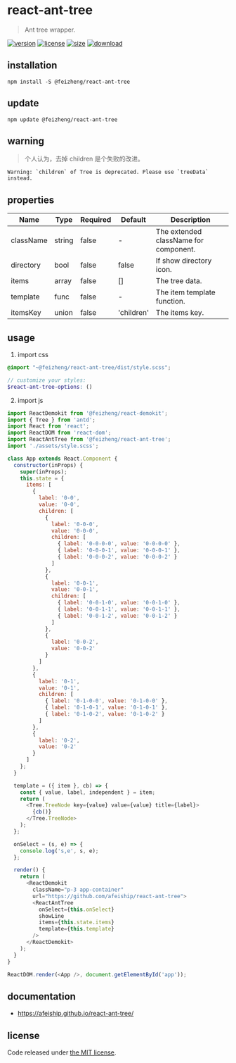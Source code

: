 # react-ant-tree
> Ant tree wrapper.

[![version][version-image]][version-url]
[![license][license-image]][license-url]
[![size][size-image]][size-url]
[![download][download-image]][download-url]

## installation
```shell
npm install -S @feizheng/react-ant-tree
```

## update
```shell
npm update @feizheng/react-ant-tree
```
## warning
> 个人认为，去掉 children 是个失败的改进。
~~~
Warning: `children` of Tree is deprecated. Please use `treeData` instead.
~~~

## properties
| Name      | Type   | Required | Default    | Description                           |
| --------- | ------ | -------- | ---------- | ------------------------------------- |
| className | string | false    | -          | The extended className for component. |
| directory | bool   | false    | false      | If show directory icon.               |
| items     | array  | false    | []         | The tree data.                        |
| template  | func   | false    | -          | The item template function.           |
| itemsKey  | union  | false    | 'children' | The items key.                        |


## usage
1. import css
  ```scss
  @import "~@feizheng/react-ant-tree/dist/style.scss";

  // customize your styles:
  $react-ant-tree-options: ()
  ```
2. import js
  ```js
  import ReactDemokit from '@feizheng/react-demokit';
  import { Tree } from 'antd';
  import React from 'react';
  import ReactDOM from 'react-dom';
  import ReactAntTree from '@feizheng/react-ant-tree';
  import './assets/style.scss';

  class App extends React.Component {
    constructor(inProps) {
      super(inProps);
      this.state = {
        items: [
          {
            label: '0-0',
            value: '0-0',
            children: [
              {
                label: '0-0-0',
                value: '0-0-0',
                children: [
                  { label: '0-0-0-0', value: '0-0-0-0' },
                  { label: '0-0-0-1', value: '0-0-0-1' },
                  { label: '0-0-0-2', value: '0-0-0-2' }
                ]
              },
              {
                label: '0-0-1',
                value: '0-0-1',
                children: [
                  { label: '0-0-1-0', value: '0-0-1-0' },
                  { label: '0-0-1-1', value: '0-0-1-1' },
                  { label: '0-0-1-2', value: '0-0-1-2' }
                ]
              },
              {
                label: '0-0-2',
                value: '0-0-2'
              }
            ]
          },
          {
            label: '0-1',
            value: '0-1',
            children: [
              { label: '0-1-0-0', value: '0-1-0-0' },
              { label: '0-1-0-1', value: '0-1-0-1' },
              { label: '0-1-0-2', value: '0-1-0-2' }
            ]
          },
          {
            label: '0-2',
            value: '0-2'
          }
        ]
      };
    }

    template = ({ item }, cb) => {
      const { value, label, independent } = item;
      return (
        <Tree.TreeNode key={value} value={value} title={label}>
          {cb()}
        </Tree.TreeNode>
      );
    };

    onSelect = (s, e) => {
      console.log('s,e', s, e);
    };

    render() {
      return (
        <ReactDemokit
          className="p-3 app-container"
          url="https://github.com/afeiship/react-ant-tree">
          <ReactAntTree
            onSelect={this.onSelect}
            showLine
            items={this.state.items}
            template={this.template}
          />
        </ReactDemokit>
      );
    }
  }

  ReactDOM.render(<App />, document.getElementById('app'));

  ```

## documentation
- https://afeiship.github.io/react-ant-tree/


## license
Code released under [the MIT license](https://github.com/afeiship/react-ant-tree/blob/master/LICENSE.txt).

[version-image]: https://img.shields.io/npm/v/@feizheng/react-ant-tree
[version-url]: https://npmjs.org/package/@feizheng/react-ant-tree

[license-image]: https://img.shields.io/npm/l/@feizheng/react-ant-tree
[license-url]: https://github.com/afeiship/react-ant-tree/blob/master/LICENSE.txt

[size-image]: https://img.shields.io/bundlephobia/minzip/@feizheng/react-ant-tree
[size-url]: https://github.com/afeiship/react-ant-tree/blob/master/dist/react-ant-tree.min.js

[download-image]: https://img.shields.io/npm/dm/@feizheng/react-ant-tree
[download-url]: https://www.npmjs.com/package/@feizheng/react-ant-tree
